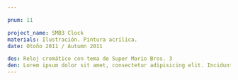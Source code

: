 ```yaml
---

pnum: 11

project_name: SMB3 Clock
materials: Ilustración. Pintura acrílica.
date: Otoño 2011 / Autumn 2011

des: Reloj cromático con tema de Super Mario Bros. 3
den: Lorem ipsum dolor sit amet, consectetur adipisicing elit. Incidunt, iusto molestiae possimus sint dignissimos! Laudantium, dolore, vel, sint, labore optio perferendis illo dolorum similique soluta eum cupiditate assumenda consequatur maiores.
---
```

